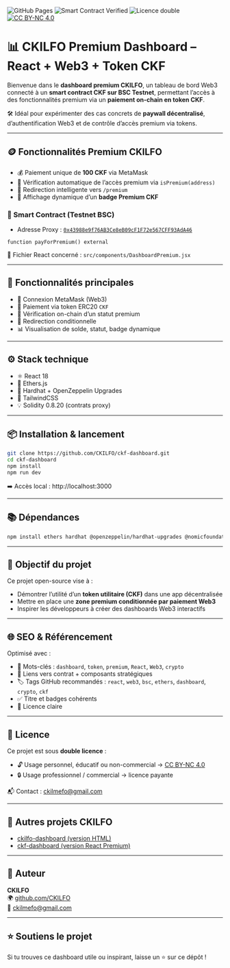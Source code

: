 ![GitHub Pages](https://img.shields.io/badge/Dashboard-Live-green)
![Smart Contract Verified](https://img.shields.io/badge/Smart%20Contract-Verified-blue)
![Licence double](https://img.shields.io/badge/Licence-Perso%20libre%20%7C%20Pro%20payante-orange)
[![CC BY-NC 4.0](https://img.shields.io/badge/Licence-CC%20BY--NC%204.0-lightgrey)](https://creativecommons.org/licenses/by-nc/4.0/)

# 📊 CKILFO Premium Dashboard – React + Web3 + Token CKF

Bienvenue dans le **dashboard premium CKILFO**, un tableau de bord Web3 connecté à un **smart contract CKF sur BSC Testnet**, permettant l’accès à des fonctionnalités premium via un **paiement on-chain en token CKF**.

🛠️ Idéal pour expérimenter des cas concrets de **paywall décentralisé**, d’authentification Web3 et de contrôle d’accès premium via tokens.

---

## 🪙 Fonctionnalités Premium CKILFO

- 💰 Paiement unique de **100 CKF** via MetaMask
- 🔐 Vérification automatique de l’accès premium via `isPremium(address)`
- 🔁 Redirection intelligente vers `/premium`
- 🏅 Affichage dynamique d’un **badge Premium CKF**

### 🔗 Smart Contract (Testnet BSC)

- Adresse Proxy : [`0x43988e9f76AB3Ce8eB09cF1F72e567CFF93AdA46`](https://testnet.bscscan.com/address/0x43988e9f76AB3Ce8eB09cF1F72e567CFF93AdA46)

```solidity
function payForPremium() external
```

📁 Fichier React concerné : `src/components/DashboardPremium.jsx`

---

## 🧩 Fonctionnalités principales

- 🔑 Connexion MetaMask (Web3)
- 💼 Paiement via token ERC20 `CKF`
- 🧠 Vérification on-chain d’un statut premium
- 🎯 Redirection conditionnelle
- 📊 Visualisation de solde, statut, badge dynamique

---

## ⚙️ Stack technique

- ⚛️ React 18
- 🔗 Ethers.js
- 🧪 Hardhat + OpenZeppelin Upgrades
- 🎨 TailwindCSS
- 💡 Solidity 0.8.20 (contrats proxy)

---

## 📦 Installation & lancement

```bash
git clone https://github.com/CKILFO/ckf-dashboard.git
cd ckf-dashboard
npm install
npm run dev
```

➡️ Accès local : http://localhost:3000

---

## 📚 Dépendances

```bash
npm install ethers hardhat @openzeppelin/hardhat-upgrades @nomicfoundation/hardhat-toolbox react-router-dom
```

---

## 🎯 Objectif du projet

Ce projet open-source vise à :

- Démontrer l’utilité d’un **token utilitaire (CKF)** dans une app décentralisée
- Mettre en place une **zone premium conditionnée par paiement Web3**
- Inspirer les développeurs à créer des dashboards Web3 interactifs

---

## 🌐 SEO & Référencement

Optimisé avec :
- 📛 Mots-clés : `dashboard`, `token`, `premium`, `React`, `Web3`, `crypto`
- 🔗 Liens vers contrat + composants stratégiques
- 🏷️ Tags GitHub recommandés : `react`, `web3`, `bsc`, `ethers`, `dashboard`, `crypto`, `ckf`
- ✅ Titre et badges cohérents
- 📘 Licence claire

---

## 📄 Licence

Ce projet est sous **double licence** :

- 🔓 Usage personnel, éducatif ou non-commercial → [CC BY-NC 4.0](https://creativecommons.org/licenses/by-nc/4.0/)
- 🔒 Usage professionnel / commercial → licence payante

📬 Contact : [ckilmefo@gmail.com](mailto:ckilmefo@gmail.com)

---

## 📁 Autres projets CKILFO

- [ckilfo-dashboard (version HTML)](https://github.com/CKILFO/ckilfo-dashboard)
- [ckf-dashboard (version React Premium)](https://github.com/CKILFO/ckf-dashboard)

---

## 👤 Auteur

**CKILFO**  
🌍 [github.com/CKILFO](https://github.com/CKILFO)  
📧 [ckilmefo@gmail.com](mailto:ckilmefo@gmail.com)

---

## ⭐️ Soutiens le projet

Si tu trouves ce dashboard utile ou inspirant, laisse un ⭐ sur ce dépôt !
